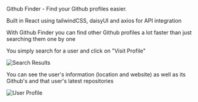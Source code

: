 Github Finder - Find your Github profiles easier.

Built in React using tailwindCSS, daisyUI and axios for API integration

With Github Finder you can find other Github profiles a lot faster than just searching them one by one

You simply search for a user and click on "Visit Profile"

![Search Results](https://user-images.githubusercontent.com/32851854/155117667-6c634816-9ed2-4a24-8c79-f6560f93d883.png)





You can see the user's information (location and website) as well as its Github's and that user's latest repositories

![User Profile](https://user-images.githubusercontent.com/32851854/155118121-12c7013d-2cf2-4966-8ef7-7c069f46d6cf.png)
